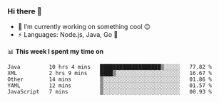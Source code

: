 ### Hi there 👋

<!--
**nodejh/nodejh** is a ✨ _special_ ✨ repository because its `README.md` (this file) appears on your GitHub profile.

Here are some ideas to get you started:

- 🔭 I’m currently working on ...
- 🌱 I’m currently learning ...
- 👯 I’m looking to collaborate on ...
- 🤔 I’m looking for help with ...
- 💬 Ask me about ...
- 📫 How to reach me: ...
- 😄 Pronouns: ...
- ⚡ Fun fact: ...
-->

- 🔭 I’m currently working on something cool :wink:
- ⚡ Languages: Node.js, Java, Go :thought_balloon:

📊 **This week I spent my time on**

<!--START_SECTION:waka-->
```text
Java         10 hrs 4 mins   ███████████████████▒░░░░░   77.82 % 
XML          2 hrs 9 mins    ████▒░░░░░░░░░░░░░░░░░░░░   16.67 % 
Other        14 mins         ▒░░░░░░░░░░░░░░░░░░░░░░░░   01.86 % 
YAML         12 mins         ▒░░░░░░░░░░░░░░░░░░░░░░░░   01.57 % 
JavaScript   7 mins          ▒░░░░░░░░░░░░░░░░░░░░░░░░   00.93 % 
```
<!--END_SECTION:waka-->


<!--
:traffic_light: **Visitors**

![visitors](https://visitor-badge.glitch.me/badge?page_id=nodejh.nodejh)
-->
